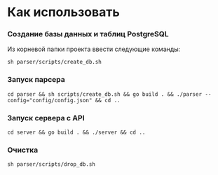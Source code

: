 # Как использовать

### Создание базы данных и таблиц PostgreSQL
Из корневой папки проекта ввести следующие команды:
```
sh parser/scripts/create_db.sh
```

### Запуск парсера
```
cd parser && sh scripts/create_db.sh && go build . && ./parser --config="config/config.json" && cd ..
```

### Запуск сервера с API
```
cd server && go build . && ./server && cd ..
```

### Очистка
```
sh parser/scripts/drop_db.sh
```
